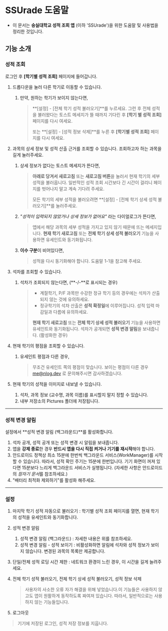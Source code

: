 # SSUrade 도움말

* 이 문서는 **숭실대학교 성적 조회 앱** (이하 'SSUrade')을 위한 도움말 및 사용법을 정리한 것입니다.

## 기능 소개

### 성적 조회

로그인 후 **[학기별 성적 조회]** 페이지에 들어갑니다.

1. 드롭다운을 눌러 다른 학기로 이동할 수 있습니다.

    1. 만약, 원하는 학기가 보이지 않는다면,

        > **[설정] - [전체 학기 성적 불러오기]**를 누르세요. 그런 후 전체 성적을 불러왔다는 토스트 메세지가 뜰 때까지 기다린 후 **[학기 별 성적 조회]** 페이지를 다시 여세요.
        >
        > 또는 **[설정] - [성적 정보 삭제]**를 누른 후 **[학기별 성적 조회]** 페이지를 다시 여세요.

2. 과목의 상세 정보 및 성적 산출 근거를 조회할 수 있습니다. 조회하고자 하는 과목을 길게 눌러주세요.

    1. 상세 정보가 없다는 토스트 메세지가 뜬다면,

        > **아래로 당겨서 새로고침** 또는 **새로고침 버튼**을 눌러서 현재 학기의 세부 성적을 불러옵니다. 일반적인 성적 조회 시간보다 긴 시간이 걸리니 페이지를 벗어나지 말고 계속 기다려 주세요.
        >
        > 모든 학기의 세부 성적을 불러오려면 **[설정] - [전체 학기 상세 성적 불러오기]**를 눌러주세요.

    2. *"성적이 입력되지 않았거나 상세 정보가 없어요"* 라는 다이얼로그가 뜬다면,

        > 앱에서 해당 과목의 세부 성적을 가지고 있지 않기 때문에 뜨는 메세지입니다. **현재 학기 새로고침** 또는 **전체 학기 상세 성적 불러오기** 기능을 사용하면 유세인트와 동기화됩니다.

    3. **이수 구분**이 비어있다면,

        > 성적을 다시 동기화해야 합니다. 도움말 1-1을 참고해 주세요.

3. 석차를 조회할 수 있습니다.

    1. 석차가 조회되지 않는다면, (**-/-**로 표시되는 경우)

        > * 계절학기, P/F 과목만 수강한 정규 학기 등의 경우에는 석차가 산출되지 않는 것에 유의하세요.
        > * 정규학기의 석차 산출은 **성적 확정일**에 이루어집니다. 성적 입력 마감일과 다름에 유의하세요.
        >
        > **현재 학기 새로고침** 또는 **전체 학기 상세 성적 불러오기** 기능을 사용하면 유세인트와 동기화됩니다. 석차가 공개되면 **성적 변경 알림**을 보내줍니다. (활성화한 경우)

4. 현재 학기의 평점을 조회할 수 있습니다.

    1. 유세인트 평점과 다른 경우,

        > 무조건 유세인트 쪽의 평점이 맞습니다. 보이는 평점이 다른 경우 me@nlog.dev 로 문의해주시면 감사하겠습니다.

5. 현재 학기의 성적을 이미지로 내보낼 수 있습니다.

    1. 석차, 과목 정보 (교수명, 과목 이름)를 표시할지 말지 정할 수 있습니다.
    2. 내부 저장소의 Pictures 폴더에 저장됩니다.

---

### 성적 변경 알림

설정에서 **성적 변경 알림 (백그라운드)**를 활성화합니다.

1. 석차 공개, 성적 공개 또는 성적 변경 시 알림을 보내줍니다.
2. 앱을 **강제 종료**한 경우 **반드시 앱을 다시 직접 켜거나 기기를 재시작**해야 합니다.
3. 안드로이드 정책상 최소 15분에 한번씩 백그라운드 서비스(WorkManager)를 시작할 수 있습니다. 따라서, 성적 확인 주기는 15분에 한번입니다. 기기 화면이 꺼져 있다면 15분보다 느리게 백그라운드 서비스가 실행됩니다. (자세한 사항은 안드로이드의 *잠자기 문서*를 참조하세요.)
4. "배터리 최적화 제외하기"를 활성화 해주세요.

---

### 설정

1. 마지막 학기 성적 자동으로 불러오기 : 학기별 성적 조회 페이지를 열면, 현재 학기의 성적을 유세인트와 동기화합니다.

2. 성적 변경 알림

    1. 성적 변경 알림 (백그라운드) : 자세한 내용은 위를 참조하세요.
    2. 성적 변경 알림 - 성적 보이기 : 비활성화하면 알림에 석차와 성적 정보가 보이지 않습니다. 변경된 과목의 목록만 제공합니다.

3. 단일/전체 성적 로딩 시간 제한 : 네트워크 환경이 느린 경우, 이 시간을 길게 늘려주세요.

4. 전체 학기 성적 불러오기, 전체 학기 상세 성적 불러오기, 성적 정보 삭제

    > 사용자의 사소한 오류 자가 해결을 위해 넣었습니다.이 기능들은 사용하지 않고도 앱이 원활하게 동작하도록 짜여져 있습니다. 따라서, 일반적으로는 사용하지 않는 기능들입니다.

5. 로그아웃

> 기기에 저장된 로그인, 성적 저장 정보를 지웁니다.
